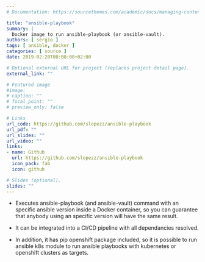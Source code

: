 ```yaml
---
# Documentation: https://sourcethemes.com/academic/docs/managing-content/

title: "ansible-playbook"
summary: |
  Docker image to run ansible-playbook (or ansible-vault).
authors: [ sergio ]
tags: [ ansible, docker ]
categories: [ source ]
date: 2019-02-20T00:00:00+02:00

# Optional external URL for project (replaces project detail page).
external_link: ""

# Featured image
#image:
# caption: ""
# focal_point: ""
# preview_only: false

# Links
url_code: https://github.com/slopezz/ansible-playbook
url_pdf: ""
url_slides: ""
url_video: ""
links:
- name: Github
  url: https://github.com/slopezz/ansible-playbook
  icon_pack: fab
  icon: github

# Slides (optional).
slides: ""
---
```


* Executes ansible-playbook (and ansible-vault) command with an specific ansible version inside a Docker container, so you can guarantee that anybody using an specific version will have the same result.

* It can be integrated into a CI/CD pipeline with all dependancies resolved.

* In addition, it has pip openshift package included, so it is possible to run ansible k8s module to run ansible playbooks with kubernetes or openshift clusters as targets.
